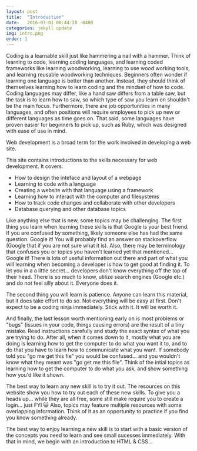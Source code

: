 ```yaml
---
layout: post
title:  "Introduction"
date:   2016-07-01 00:44:20 -0400
categories: jekyll update
img: intro.png
order: 1
---
```

Coding is a learnable skill just like hammering a nail with a hammer. Think of learning to code, learning coding languages, and learning coded frameworks like learning woodworking, learning to use wood working tools, and learning reusable woodworking techniques. Beginners often wonder if learning one language is better than another. Instead, they should think of themselves learning how to learn coding and the mindset of how to code. Coding languages may differ, like a hand saw differs from a table saw, but the task is to learn how to saw, so which type of saw you learn on shouldn't be the main focus. Furthermore, there are job opportunities in many languages, and often positions will require employees to pick up new or different languages as time goes on. That said, some languages have proven easier for beginners to pick up, such as Ruby, which was designed with ease of use in mind.

Web development is a broad term for the work involved in developing a web site. 

This site contains introductions to the skills necessary for web development. It covers:
<ul>
	<li>How to design the inteface and layout of a webpage </li>
	<li>Learning to code with a language</li>
	<li>Creating a website with that language using a framework</li> 
	<li>Learning how to interact with the computer and filesystems</li>
	<li>How to track code changes and collaborate with other developers</li>
	<li>Database querying and other database topics</li>
</ul>

Like anything else that is new, some topics may be challenging. The first thing you learn when learning these skills is that Google is your best friend. If you are confused by something, likely someone else has had the same question. Google it! You will probably find an answer on stackoverflow (Google that if you are not sure what it is). Also, there may be terminology that confuses you or topics you haven't learned yet that mentioned... Google it! There is lots of useful information out there and part of what you will learning when becoming a developer is how to get good at finding it. To let you in a a little secret... developers don't know everything off the top of their head. There is so much to know, utilize search engines (Google etc.) and do not feel silly about it. Everyone does it.

The second thing you will learn is patience. Anyone can learn this material, but it does take effort to do so. Not everything will be easy at first. Don't expect to be a coding ninja immediately. Stick with it. It will be worth it.

 And finally, the last lesson worth mentioning early on is most problems or "bugs" (issues in your code, things causing errors) are the result of a tiny mistake. Read instructions carefully and study the exact syntax of what you are trying to do. After all, when it comes down to it, mostly what you are doing is learning how to get the computer to do what you want it to, and to do that you have to learn how to communicate what you want. If somebody told you "go me get this fie" you would be confused... and you wouldn't know what they meant was "go get me this file". Think of the intial topics as learning how to get the computer to do what you ask, and show something how you'd like it shown.

The best way to learn any new skill is to try it out. The resources on this website show you how to try out each of these new skills. To give you a heads up... while they are all free, some still make require you to create a login... just FYI 😺 Also, topics may feature multiple resources with some overlapping information. Think of it as an opportunity to practice if you find you know something already.

The best way to enjoy learning a new skill is to start with a basic version of the concepts you need to learn and see small sucesses immediately. With that in mind, we begin with an introduction to HTML & CSS...

